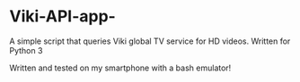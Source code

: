 # Viki-API-app-
A simple script that queries Viki global TV service for HD videos. Written for Python 3

Written and tested on my smartphone with a bash emulator! 
